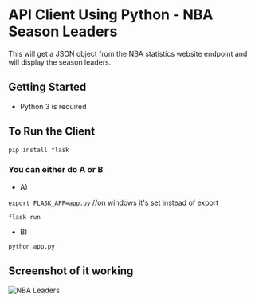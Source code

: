 # API Client Using Python - NBA Season Leaders

This will get a JSON object from the NBA statistics website endpoint and will display the season leaders.

## Getting Started

- Python 3 is required

## To Run the Client
 
`pip install flask`

### You can either do A or B

- A)

`export FLASK_APP=app.py` //on windows it's set instead of export

`flask run`

- B)

`python app.py`

## Screenshot of it working

![NBA Leaders](/static/API-Client-Proof-NBA.jpg)
